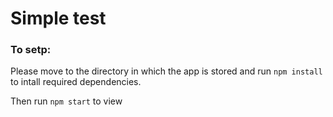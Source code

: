 # Simple test
### To setp:
Please move to the directory in which the app is stored and run ```npm install``` to intall required dependencies.

Then run ```npm start``` to view 